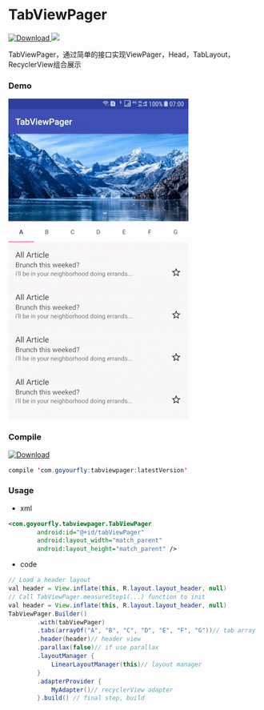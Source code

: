 # TabViewPager
[ ![Download](https://api.bintray.com/packages/goyourfly/maven/TabViewPager/images/download.svg) ](https://bintray.com/goyourfly/maven/TabViewPager/_latestVersion) <a href="http://www.methodscount.com/?lib=com.goyourfly%3Atabviewpager%3A%2B"><img src="https://img.shields.io/badge/Methods and size-core: 96 | 30 KB-e91e63.svg"/></a>





TabViewPager，通过简单的接口实现ViewPager，Head，TabLayout，RecyclerView组合展示

### Demo
<img src="img/display.gif"/>

### Compile

[ ![Download](https://api.bintray.com/packages/goyourfly/maven/TabViewPager/images/download.svg) ](https://bintray.com/goyourfly/maven/TabViewPager/_latestVersion)

````java
compile 'com.goyourfly:tabviewpager:latestVersion'
````

### Usage

* xml

````xml
<com.goyourfly.tabviewpager.TabViewPager
        android:id="@+id/tabViewPager"
        android:layout_width="match_parent"
        android:layout_height="match_parent" />
````

* code


````java
// Load a header layout
val header = View.inflate(this, R.layout.layout_header, null)
// Call TabViewPager.measureStep1(...) function to init
val header = View.inflate(this, R.layout.layout_header, null)
TabViewPager.Builder()
        .with(tabViewPager)
        .tabs(arrayOf("A", "B", "C", "D", "E", "F", "G"))// tab array
        .header(header)// header view
        .parallax(false)// if use parallax
        .layoutManager {
            LinearLayoutManager(this)// layout manager
        }
        .adapterProvider {
            MyAdapter()// recyclerView adapter
        }.build() // final step, build
````
